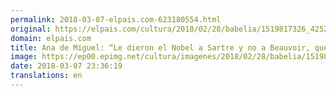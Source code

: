 ```yaml
---
permalink: 2018-03-07-elpais.com-623180554.html
original: https://elpais.com/cultura/2018/02/28/babelia/1519817326_425284.html#?ref=rss&format=simple&link=link
domain: elpais.com
title: Ana de Miguel: “Le dieron el Nobel a Sartre y no a Beauvoir, que revolucionó el pensamiento”
image: https://ep00.epimg.net/cultura/imagenes/2018/02/28/babelia/1519817326_425284_1519903933_rrss_normal.jpg
date: 2018-03-07 23:36:19
translations: en
---
```


